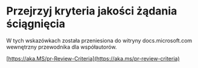 # <a name="quality-criteria-for-pull-request-review"></a>Przejrzyj kryteria jakości żądania ściągnięcia

W tych wskazówkach została przeniesiona do witryny docs.microsoft.com wewnętrzny przewodnika dla współautorów.

[https://aka.MS/pr-Review-Criteria](https://aka.ms/pr-review-criteria)